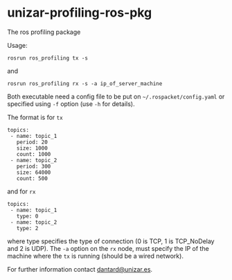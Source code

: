 # unizar-profiling-ros-pkg
The ros profiling package

Usage: 

`rosrun ros_profiling tx -s`

and

`rosrun ros_profiling rx -s -a ip_of_server_machine`

Both executable need a config file to be put on `~/.rospacket/config.yaml` or specified using `-f` option (use `-h` for details).

The format is for `tx`
```
topics:
 - name: topic_1
   period: 20
   size: 1000
   count: 1000
 - name: topic_2
   period: 300
   size: 64000
   count: 500
```

and for `rx`

```
topics:
 - name: topic_1
   type: 0
 - name: topic_2
   type: 2
```

where type specifies the type of connection (0 is TCP, 1 is TCP_NoDelay and 2 is UDP).
The `-a` option on the `rx` node, must specify the IP of the machine where the `tx` is running (should be a wired network).

For further information contact dantard@unizar.es.

